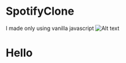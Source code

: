 # SpotifyClone
I made only using vanilla javascript
![Alt text]([https://github.com/amansinghsom/SpotifyClone/blob/master/images/Screenshot%20from%202023-01-25%2011-01-30.png] "Optional title")

<h1>Hello</h1>
